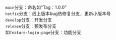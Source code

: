 `main`分支：命名如"Tag：1.0.0"\
`hotfix`分支：线上版本bug热修复分支，更新小版本号\
`develop`分支：开发分支\
`release`分支：预发布分支\
如`feature-login-page`分支：功能分支